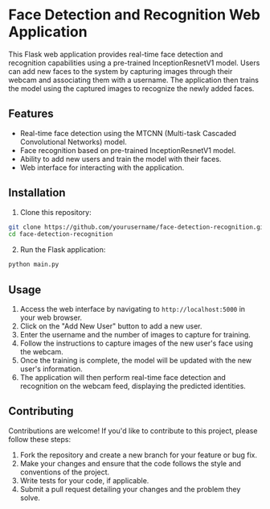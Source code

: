 # Face Detection and Recognition Web Application

This Flask web application provides real-time face detection and recognition capabilities using a pre-trained InceptionResnetV1 model. Users can add new faces to the system by capturing images through their webcam and associating them with a username. The application then trains the model using the captured images to recognize the newly added faces.

## Features

- Real-time face detection using the MTCNN (Multi-task Cascaded Convolutional Networks) model.
- Face recognition based on pre-trained InceptionResnetV1 model.
- Ability to add new users and train the model with their faces.
- Web interface for interacting with the application.

## Installation

1. Clone this repository:

```bash
git clone https://github.com/yourusername/face-detection-recognition.git
cd face-detection-recognition
```

2. Run the Flask application:

```bash
python main.py
```

## Usage

1. Access the web interface by navigating to `http://localhost:5000` in your web browser.
2. Click on the "Add New User" button to add a new user.
3. Enter the username and the number of images to capture for training.
4. Follow the instructions to capture images of the new user's face using the webcam.
5. Once the training is complete, the model will be updated with the new user's information.
6. The application will then perform real-time face detection and recognition on the webcam feed, displaying the predicted identities.

## Contributing

Contributions are welcome! If you'd like to contribute to this project, please follow these steps:

1. Fork the repository and create a new branch for your feature or bug fix.
2. Make your changes and ensure that the code follows the style and conventions of the project.
3. Write tests for your code, if applicable.
4. Submit a pull request detailing your changes and the problem they solve.
